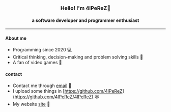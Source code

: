 <h3 align="center">Hello! I'm 4lPeReZ👋</h3>
<h4 align="center">a software developer and programmer enthusiast</h4>
<hr>

#### About me

* Programming since 2020 💻
* Critical thinking, decision-making and problem solving skills 🧠
* A fan of video games 👾

#### contact

* Contact me through [email](mailto:alvaropr05@hotmail.com) 📧
* I upload some things in [https://github.com/4lPeReZ](https://github.com/4lPeReZ/4lPeReZ) 🕸️
* My website [site](https://portfolio-4lperez.netlify.app/) 📧


<!--
**4lPeReZ/4lPeReZ** is a ✨ _special_ ✨ repository because its `README.md` (this file) appears on your GitHub profile.

Here are some ideas to get you started:

- 🔭 I’m currently working on ...
- 🌱 I’m currently learning ...
- 👯 I’m looking to collaborate on ...
- 🤔 I’m looking for help with ...
- 💬 Ask me about ...
- 📫 How to reach me: ...
- 😄 Pronouns: ...
- ⚡ Fun fact: ...
-->
